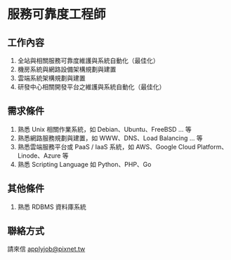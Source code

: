 # 服務可靠度工程師

## 工作內容

1. 全站與相關服務可靠度維護與系統自動化（最佳化） 
2. 機房系統與網路設備架構規劃與建置 
3. 雲端系統架構規劃與建置 
4. 研發中心相關開發平台之維護與系統自動化（最佳化）

## 需求條件

1. 熟悉 Unix 相關作業系統，如 Debian、Ubuntu、FreeBSD ... 等 
2. 熟悉網路服務規劃與建置，如 WWW、DNS、Load Balancing … 等 
3. 熟悉雲端服務平台或 PaaS / IaaS 系統，如 AWS、Google Cloud Platform、Linode、Azure 等
4. 熟悉 Scripting Language 如 Python、PHP、Go 

## 其他條件

1. 熟悉 RDBMS 資料庫系統

## 聯絡方式

請來信 applyjob@pixnet.tw 
